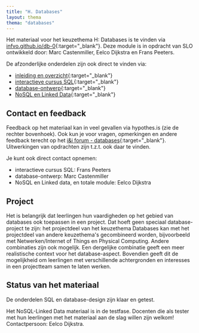 ```yaml
---
title: "H. Databases"
layout: thema
thema: "databases"
---
```


Het materiaal voor het keuzethema H: Databases is te vinden via [infvo.github.io/db-0](https://infvo.github.io/db-0){:target="_blank"}.
Deze module is in opdracht van SLO ontwikkeld door: Marc Castenmiller, Eelco Dijkstra en Frans Peeters.

De afzonderlijke onderdelen zijn ook direct te vinden via:

* [inleiding en overzicht](https://infvo.github.io/db-0){:target="_blank"}
* [interactieve cursus SQL](https://sql.informaticavo.nl){:target="_blank"}
* [database-ontwerp]( https://creatief.github.io/){:target="_blank"}
* [NoSQL en Linked Data](https://infvo.github.io/nosql-ld){:target="_blank"}

## Contact en feedback

Feedback op het materiaal kan in veel gevallen via hypothes.is (zie de rechter bovenhoek).
Ook kun je voor vragen, opmerkingen en andere feedback terecht op het [i&i forum - databases](https://ieni-forum.infvo.nl/c/lesmateriaal/SLO-databases){:target="_blank"}.
Uitwerkingen van opdrachten zijn t.z.t. ook daar te vinden.

Je kunt ook direct contact opnemen:

* interactieve cursus SQL: Frans Peeters
* database-ontwerp: Marc Castenmiller
* NoSQL en Linked data, en totale module: Eelco Dijkstra

## Project

Het is belangrijk dat leerlingen hun vaardigheden op het gebied van databases ook toepassen in een project.
Dat hoeft geen speciaal database-project te zijn:
het projectdeel van het keuzethema Databases kan met het projectdeel van andere keuzethema's gecombineerd worden,
bijvoorbeeld met Netwerken/Internet of Things en Physical Computing.
Andere combinaties zijn ook mogelijk.
Een dergelijke combinatie geeft een meer realistische context voor het database-aspect.
Bovendien geeft dit de mogelijkheid om  leerlingen met verschillende achtergronden en interesses in een projectteam samen te laten werken.

## Status van het materiaal

De onderdelen SQL en database-design zijn klaar en getest.

Het NoSQL-Linked Data materiaal is in de testfase.
Docenten die als tester met hun leerlingen met het materiaal aan de slag willen zijn welkom!
Contactpersoon: Eelco Dijkstra.
